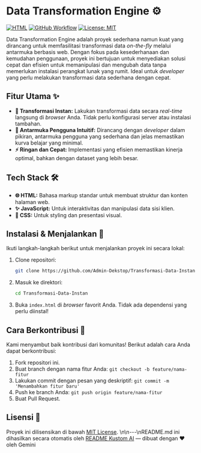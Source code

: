 # Data Transformation Engine ⚙️

[![HTML](https://img.shields.io/badge/HTML-5-E34F26?style=flat-square&logo=html5&logoColor=white)](https://www.w3.org/html/)
[![GitHub Workflow](https://img.shields.io/badge/GitHub%20Workflow-passing-brightgreen?style=flat-square&logo=github&logoColor=white&labelColor=333)](https://github.com/Admin-Dekstop/Transformasi-Data-Instan/actions)
[![License: MIT](https://img.shields.io/badge/License-MIT-yellow.svg)](https://opensource.org/licenses/MIT)

Data Transformation Engine adalah proyek sederhana namun kuat yang dirancang untuk memfasilitasi transformasi data *on-the-fly* melalui antarmuka berbasis web.  Dengan fokus pada kesederhanaan dan kemudahan penggunaan, proyek ini bertujuan untuk menyediakan solusi cepat dan efisien untuk memanipulasi dan mengubah data tanpa memerlukan instalasi perangkat lunak yang rumit. Ideal untuk *developer* yang perlu melakukan transformasi data sederhana dengan cepat.

## Fitur Utama ✨

*   **🔄 Transformasi Instan:**  Lakukan transformasi data secara *real-time* langsung di *browser* Anda. Tidak perlu konfigurasi server atau instalasi tambahan.
*   **🎨 Antarmuka Pengguna Intuitif:**  Dirancang dengan *developer* dalam pikiran, antarmuka pengguna yang sederhana dan jelas memastikan kurva belajar yang minimal.
*   **⚡ Ringan dan Cepat:**  Implementasi yang efisien memastikan kinerja optimal, bahkan dengan dataset yang lebih besar.

## Tech Stack 🛠️

*   **🌐 HTML:**  Bahasa markup standar untuk membuat struktur dan konten halaman web.
*   **✨ JavaScript:** Untuk interaktivitas dan manipulasi data sisi klien.
*   **🌈 CSS:** Untuk styling dan presentasi visual.

## Instalasi & Menjalankan 🚀

Ikuti langkah-langkah berikut untuk menjalankan proyek ini secara lokal:

1.  Clone repositori:
    ```bash
    git clone https://github.com/Admin-Dekstop/Transformasi-Data-Instan
    ```

2.  Masuk ke direktori:
    ```bash
    cd Transformasi-Data-Instan
    ```

3.  Buka `index.html` di *browser* favorit Anda.  Tidak ada dependensi yang perlu diinstal!

## Cara Berkontribusi 🤝

Kami menyambut baik kontribusi dari komunitas!  Berikut adalah cara Anda dapat berkontribusi:

1.  Fork repositori ini.
2.  Buat branch dengan nama fitur Anda: `git checkout -b feature/nama-fitur`
3.  Lakukan commit dengan pesan yang deskriptif: `git commit -m 'Menambahkan fitur baru'`
4.  Push ke branch Anda: `git push origin feature/nama-fitur`
5.  Buat Pull Request.

## Lisensi 📄

Proyek ini dilisensikan di bawah [MIT License](LICENSE.md).
\n\n---\nREADME.md ini dihasilkan secara otomatis oleh [README Kustom AI](https://admin-dekstop.github.io/Readme_generateAI/) — dibuat dengan ❤️ oleh Gemini
